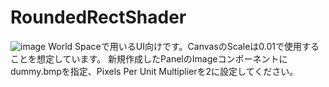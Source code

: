 # RoundedRectShader
![image](https://github.com/nyakomechan/RoundedRectShader/assets/29520705/42a1f95e-ac72-40a2-9d88-bc9c101d7534)
World Spaceで用いるUI向けです。CanvasのScaleは0.01で使用することを想定しています。
新規作成したPanelのImageコンポーネントにdummy.bmpを指定、Pixels Per Unit Multiplierを2に設定してください。
